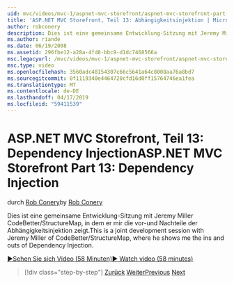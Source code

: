 ```yaml
---
uid: mvc/videos/mvc-1/aspnet-mvc-storefront/aspnet-mvc-storefront-part-13-dependency-injection
title: 'ASP.NET MVC Storefront, Teil 13: Abhängigkeitsinjektion | Microsoft-Dokumentation'
author: robconery
description: Dies ist eine gemeinsame Entwicklung-Sitzung mit Jeremy Miller CodeBetter/StructureMap, in dem er mir die vor-und Nachteile der Abhängigkeitsinjektion zeigt.
ms.author: riande
ms.date: 06/19/2008
ms.assetid: 296fbe12-a28a-4fd8-bbc9-d1dc7468566a
msc.legacyurl: /mvc/videos/mvc-1/aspnet-mvc-storefront/aspnet-mvc-storefront-part-13-dependency-injection
msc.type: video
ms.openlocfilehash: 3560adc48154307c66c5641a64c8008aa76a8bd7
ms.sourcegitcommit: 0f1119340e4464720cfd16d0ff15764746ea1fea
ms.translationtype: MT
ms.contentlocale: de-DE
ms.lasthandoff: 04/17/2019
ms.locfileid: "59411539"
---
```

# <a name="aspnet-mvc-storefront-part-13-dependency-injection"></a><span data-ttu-id="73c83-103">ASP.NET MVC Storefront, Teil 13: Dependency Injection</span><span class="sxs-lookup"><span data-stu-id="73c83-103">ASP.NET MVC Storefront Part 13: Dependency Injection</span></span>

<span data-ttu-id="73c83-104">durch [Rob Conery](https://github.com/robconery)</span><span class="sxs-lookup"><span data-stu-id="73c83-104">by [Rob Conery](https://github.com/robconery)</span></span>

<span data-ttu-id="73c83-105">Dies ist eine gemeinsame Entwicklung-Sitzung mit Jeremy Miller CodeBetter/StructureMap, in dem er mir die vor-und Nachteile der Abhängigkeitsinjektion zeigt.</span><span class="sxs-lookup"><span data-stu-id="73c83-105">This is a joint development session with Jeremy Miller of CodeBetter/StructureMap, where he shows me the ins and outs of Dependency Injection.</span></span>

[<span data-ttu-id="73c83-106">&#9654;Sehen Sie sich Video (58 Minuten)</span><span class="sxs-lookup"><span data-stu-id="73c83-106">&#9654; Watch video (58 minutes)</span></span>](https://channel9.msdn.com/Blogs/ASP-NET-Site-Videos/aspnet-mvc-storefront-part-13-dependency-injection)

> [!div class="step-by-step"]
> <span data-ttu-id="73c83-107">[Zurück](aspnet-mvc-storefront-part-12-mocking.md)
> [Weiter](aspnet-mvc-storefront-part-14-rich-client-interaction.md)</span><span class="sxs-lookup"><span data-stu-id="73c83-107">[Previous](aspnet-mvc-storefront-part-12-mocking.md)
[Next](aspnet-mvc-storefront-part-14-rich-client-interaction.md)</span></span>
